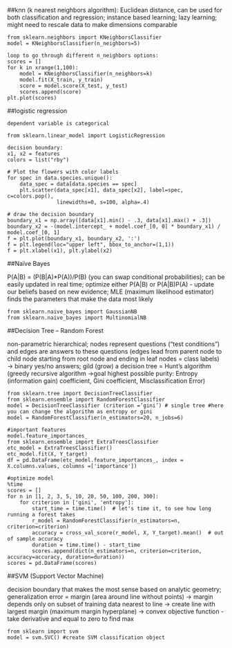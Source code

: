 ##knn (k nearest neighbors algorithm): 
Euclidean distance, can be used for both classification and regression; instance based learning; lazy learning; might need to rescale data to make dimensions comparable

    from sklearn.neighbors import KNeighborsClassifier 
    model = KNeighborsClassifier(n_neighbors=5)

    loop to go through different n_neighbors options:
    scores = []
    for k in xrange(1,100):
        model = KNeighborsClassifier(n_neighbors=k)
        model.fit(X_train, y_train)
        score = model.score(X_test, y_test)
        scores.append(score)
    plt.plot(scores)

##logistic regression

    dependent variable is categorical

    from sklearn.linear_model import LogisticRegression

    decision boundary:
    x1, x2 = features
    colors = list("rby")

    # Plot the flowers with color labels
    for spec in data.species.unique():
        data_spec = data[data.species == spec]
        plt.scatter(data_spec[x1], data_spec[x2], label=spec, c=colors.pop(),
                    linewidths=0, s=100, alpha=.4)

    # draw the decision boundary
    boundary_x1 = np.array([data[x1].min() - .3, data[x1].max() + .3])
    boundary_x2 = -(model.intercept_ + model.coef_[0, 0] * boundary_x1) / model.coef_[0, 1]
    f = plt.plot(boundary_x1, boundary_x2, ':')
    f = plt.legend(loc="upper left", bbox_to_anchor=(1,1))
    f = plt.xlabel(x1), plt.ylabel(x2)
    
##Naïve Bayes

P(A|B) = (P(B|A)*P(A))/P(B)  (you can swap conditional probabilities); can be easily updated in real time; optimize either P(A|B) or P(A|B)P(A) - update our beliefs based on new evidence; MLE (maximum likelihood estimator) finds the parameters that make the data most likely 

    from sklearn.naive_bayes import GaussianNB
    from sklearn.naive_bayes import MultinomialNB

##Decision Tree – Random Forest

non-parametric hierarchical; nodes represent questions (“test conditions”) and edges are answers to these questions (edges lead from parent node to child node starting from root node and ending in leaf nodes = class labels) → binary yes/no answers; gild (grow) a decision tree = Hunt’s algorithm (greedy recursive algorithm →goal highest possible purity: Entropy (information gain) coefficient, Gini coefficient, Misclassification Error)

    from sklearn.tree import DecisionTreeClassifier
    from sklearn.ensemble import RandomForestClassifier
    model = DecisionTreeClassifier (criterion =’gini’) # single tree #here you can change the algorithm as entropy or gini
    model = RandomForestClassifier(n_estimators=20, n_jobs=6) 

    #important features
    model.feature_importances_ 
    from sklearn.ensemble import ExtraTreesClassifier
    etc_model = ExtraTreesClassifier()
    etc_model.fit(X, Y_target)
    df = pd.DataFrame(etc_model.feature_importances_, index = X.columns.values, columns =['importance'])

    #optimize model
    %time
    scores = []
    for n in [1, 2, 3, 5, 10, 20, 50, 100, 200, 300]:
        for criterion in ['gini', 'entropy']:
            start_time = time.time()  # let's time it, to see how long running a forest takes
            r_model = RandomForestClassifier(n_estimators=n, criterion=criterion)
            accuracy = cross_val_score(r_model, X, Y_target).mean()  # out of sample accuracy
            duration = time.time() - start_time
            scores.append(dict(n_estimators=n, criterion=criterion, accuracy=accuracy, duration=duration))
    scores = pd.DataFrame(scores)

##SVM (Support Vector Machine)

decision boundary that makes the most sense based on analytic geometry; generalization error = margin (area around line without points) → margin depends only on subset of training data nearest to line → create line with largest margin (maximum margin hyperplane) → convex objective function - take derivative and equal to zero to find max

    from sklearn import svm
    model = svm.SVC() #create SVM classification object
